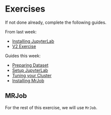 # Exercises

If not done already, complete the following guides.

From last week:

- [Installing JupyterLab](../V2/install_jupyterlab.md)
- [V2 Exercise](../V2/v2_exercises.md)

Guides this week:

- [Preparing Dataset](./preparing_dataset.md)
- [Setup JupyterLab](./jupyter_lab.md)
- [Tuning your Cluster](./tuning_yarn.md)
- [Installing MrJob](./install_mrjob.md)

## MRJob

For the rest of this exercise, we will use `MrJob`.

